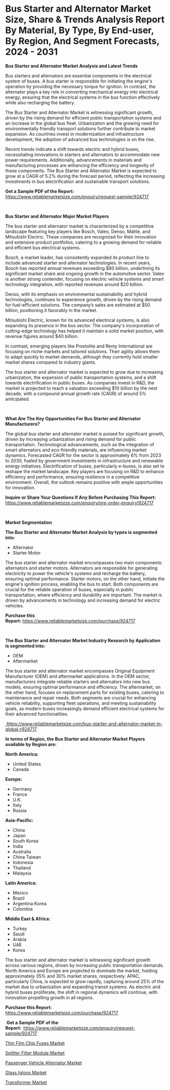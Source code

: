 <p><h1>Bus Starter and Alternator Market Size, Share & Trends Analysis Report By Material, By Type, By End-user, By Region, And Segment Forecasts, 2024 - 2031</h1></p><p><strong>Bus Starter and Alternator Market Analysis and Latest Trends</strong></p>
<p><p>Bus starters and alternators are essential components in the electrical system of buses. A bus starter is responsible for initiating the engine's operation by providing the necessary torque for ignition. In contrast, the alternator plays a key role in converting mechanical energy into electrical energy, ensuring that the electrical systems in the bus function effectively while also recharging the battery.</p><p>The Bus Starter and Alternator Market is witnessing significant growth, driven by the rising demand for efficient public transportation systems and an increase in the global bus fleet. Urbanization and the growing need for environmentally friendly transport solutions further contribute to market expansion. As countries invest in modernization and infrastructure development, the adoption of advanced bus technologies is on the rise.</p><p>Recent trends indicate a shift towards electric and hybrid buses, necessitating innovations in starters and alternators to accommodate new power requirements. Additionally, advancements in materials and manufacturing processes are enhancing the efficiency and longevity of these components. The Bus Starter and Alternator Market is expected to grow at a CAGR of 5.2% during the forecast period, reflecting the increasing investments in bus electrification and sustainable transport solutions.</p></p>
<p><strong>Get a Sample PDF of the Report:&nbsp;</strong> <a href="https://www.reliablemarketsize.com/enquiry/request-sample/924717?utm_campaign=1262&utm_medium=2&utm_source=Github&utm_content=ia&utm_term=01102024&utm_id=bus-starter-and-alternator">https://www.reliablemarketsize.com/enquiry/request-sample/924717</a></p>
<p>&nbsp;</p>
<p><strong>Bus Starter and Alternator Major Market Players</strong></p>
<p><p>The bus starter and alternator market is characterized by a competitive landscape featuring key players like Bosch, Valeo, Denso, Mahle, and Mitsubishi Electric. These companies are recognized for their innovation and extensive product portfolios, catering to a growing demand for reliable and efficient bus electrical systems.</p><p>Bosch, a market leader, has consistently expanded its product line to include advanced starter and alternator technologies. In recent years, Bosch has reported annual revenues exceeding $80 billion, underlining its significant market share and ongoing growth in the automotive sector. Valeo is another strong contender, focusing on electric vehicle systems and smart technology integration, with reported revenues around $20 billion.</p><p>Denso, with its emphasis on environmental sustainability and hybrid technologies, continues to experience growth, driven by the rising demand for fuel-efficient solutions. The company’s sales are estimated at $50 billion, positioning it favorably in the market.</p><p>Mitsubishi Electric, known for its advanced electrical systems, is also expanding its presence in the bus sector. The company's incorporation of cutting-edge technology has helped it maintain a solid market position, with revenue figures around $40 billion.</p><p>In contrast, emerging players like Prestolite and Remy International are focusing on niche markets and tailored solutions. Their agility allows them to adapt quickly to market demands, although they currently hold smaller market shares compared to industry giants.</p><p>The bus starter and alternator market is expected to grow due to increasing urbanization, the expansion of public transportation systems, and a shift towards electrification in public buses. As companies invest in R&D, the market is projected to reach a valuation exceeding $10 billion by the next decade, with a compound annual growth rate (CAGR) of around 5% anticipated.</p></p>
<p>&nbsp;</p>
<p><strong>What Are The Key Opportunities For Bus Starter and Alternator Manufacturers?</strong></p>
<p><p>The global bus starter and alternator market is poised for significant growth, driven by increasing urbanization and rising demand for public transportation. Technological advancements, such as the integration of smart alternators and eco-friendly materials, are influencing market dynamics. Forecasted CAGR for the sector is approximately 6% from 2023 to 2030, fueled by government investments in infrastructure and renewable energy initiatives. Electrification of buses, particularly e-buses, is also set to reshape the market landscape. Key players are focusing on R&D to enhance efficiency and performance, ensuring resilience in a competitive environment. Overall, the outlook remains positive with ample opportunities for innovation.</p></p>
<p><strong>Inquire or Share Your Questions If Any Before Purchasing This Report:</strong> <a href="https://www.reliablemarketsize.com/enquiry/pre-order-enquiry/924717?utm_campaign=1262&utm_medium=2&utm_source=Github&utm_content=ia&utm_term=01102024&utm_id=bus-starter-and-alternator">https://www.reliablemarketsize.com/enquiry/pre-order-enquiry/924717</a></p>
<p>&nbsp;</p>
<p><strong>Market Segmentation</strong></p>
<p><strong>The Bus Starter and Alternator Market Analysis by types is segmented into:</strong></p>
<p><ul><li>Alternator</li><li>Starter Motor</li></ul></p>
<p><p>The bus starter and alternator market encompasses two main components: alternators and starter motors. Alternators are responsible for generating electricity to power the vehicle's systems and recharge the battery, ensuring optimal performance. Starter motors, on the other hand, initiate the engine's ignition process, enabling the bus to start. Both components are crucial for the reliable operation of buses, especially in public transportation, where efficiency and durability are important. The market is driven by advancements in technology and increasing demand for electric vehicles.</p></p>
<p><strong>Purchase this Report:&nbsp;</strong><a href="https://www.reliablemarketsize.com/purchase/924717?utm_campaign=1262&utm_medium=2&utm_source=Github&utm_content=ia&utm_term=01102024&utm_id=bus-starter-and-alternator">https://www.reliablemarketsize.com/purchase/924717</a></p>
<p>&nbsp;</p>
<p><strong>The Bus Starter and Alternator Market Industry Research by Application is segmented into:</strong></p>
<p><ul><li>OEM</li><li>Aftermarket</li></ul></p>
<p><p>The bus starter and alternator market encompasses Original Equipment Manufacturer (OEM) and aftermarket applications. In the OEM sector, manufacturers integrate reliable starters and alternators into new bus models, ensuring optimal performance and efficiency. The aftermarket, on the other hand, focuses on replacement parts for existing buses, catering to maintenance and repair needs. Both segments are crucial for enhancing vehicle reliability, supporting fleet operations, and meeting sustainability goals, as modern buses increasingly demand efficient electrical systems for their advanced functionalities.</p></p>
<p><a href="https://www.reliablemarketsize.com/bus-starter-and-alternator-market-in-global-r924717?utm_campaign=1262&utm_medium=2&utm_source=Github&utm_content=ia&utm_term=01102024&utm_id=bus-starter-and-alternator">&nbsp;https://www.reliablemarketsize.com/bus-starter-and-alternator-market-in-global-r924717</a></p>
<p><strong>In terms of Region, the Bus Starter and Alternator Market Players available by Region are:</strong></p>
<p>
    <p> <strong> North America: </strong>
        <ul>
            <li>United States</li>
            <li>Canada</li>
        </ul>
        </p> 
    <p> <strong> Europe: </strong>
        <ul>
            <li>Germany</li>
            <li>France</li>
            <li>U.K.</li>
            <li>Italy</li>
            <li>Russia</li>
        </ul>
        </p> 
    <p> <strong> Asia-Pacific: </strong>
        <ul>
            <li>China</li>
            <li>Japan</li>
            <li>South Korea</li>
            <li>India</li>
            <li>Australia</li>
            <li>China Taiwan</li>
            <li>Indonesia</li>
            <li>Thailand</li>
            <li>Malaysia</li>
        </ul>
        </p> 
    <p> <strong> Latin America: </strong>
        <ul>
            <li>Mexico</li>
            <li>Brazil</li>
            <li>Argentina Korea</li>
            <li>Colombia</li>
        </ul>
        </p> 
    <p> <strong> Middle East & Africa: </strong>
        <ul>
            <li>Turkey</li>
            <li>Saudi</li>
            <li>Arabia</li>
            <li>UAE</li>
            <li>Korea</li>
        </ul>
    </p>
    </p>
<p><p>The bus starter and alternator market is witnessing significant growth across various regions, driven by increasing public transportation demands. North America and Europe are projected to dominate the market, holding approximately 35% and 30% market shares, respectively. APAC, particularly China, is expected to grow rapidly, capturing around 25% of the market due to urbanization and expanding transit systems. As electric and hybrid buses proliferate, the shift in regional dynamics will continue, with innovation propelling growth in all regions.</p></p>
<p><strong>Purchase this Report: </strong><a href="https://www.reliablemarketsize.com/purchase/924717?utm_campaign=1262&utm_medium=2&utm_source=Github&utm_content=ia&utm_term=01102024&utm_id=bus-starter-and-alternator">https://www.reliablemarketsize.com/purchase/924717</a></p>
<p>&nbsp;<strong>Get a Sample PDF of the Report:&nbsp;&nbsp;</strong><a href="https://www.reliablemarketsize.com/enquiry/request-sample/924717?utm_campaign=1262&utm_medium=2&utm_source=Github&utm_content=ia&utm_term=01102024&utm_id=bus-starter-and-alternator">https://www.reliablemarketsize.com/enquiry/request-sample/924717</a></p>
<p><strong></strong></p>
<p><p><a href="https://issuu.com/reportprime-2/docs/thin-film-chip-fuses-market-size-20_a42d58b42e5cdc?utm_campaign=1262&utm_medium=2&utm_source=Github&utm_content=ia&utm_term=01102024&utm_id=bus-starter-and-alternator">Thin Film Chip Fuses Market</a></p><p><a href="https://issuu.com/reportprime-2/docs/splitter-filter-module-market-size-_a454f04262388e?utm_campaign=1262&utm_medium=2&utm_source=Github&utm_content=ia&utm_term=01102024&utm_id=bus-starter-and-alternator">Splitter Filter Module Market</a></p><p><a href="https://github.com/sofayahoo2023/Market-Research-Report-List-6/blob/main/passenger-vehicle-alternator-market.md?utm_campaign=1262&utm_medium=2&utm_source=Github&utm_content=ia&utm_term=01102024&utm_id=bus-starter-and-alternator">Passenger Vehicle Alternator Market</a></p><p><a href="https://www.linkedin.com/pulse/exploring-glass-igloos-market-dynamics-global-trends-future-wlkwf?utm_campaign=1262&utm_medium=2&utm_source=Github&utm_content=ia&utm_term=01102024&utm_id=bus-starter-and-alternator">Glass Igloos Market</a></p><p><a href="https://www.linkedin.com/pulse/strategic-forecast-transformer-market-growth-trends-size-2024-pzwaf?utm_campaign=1262&utm_medium=2&utm_source=Github&utm_content=ia&utm_term=01102024&utm_id=bus-starter-and-alternator">Transformer Market</a></p></p>